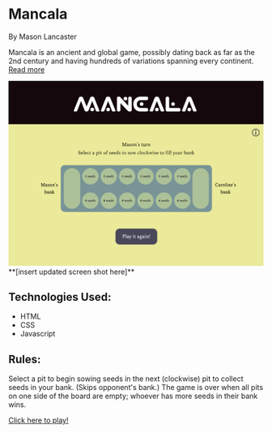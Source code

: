 # Mancala
By Mason Lancaster

Mancala is an ancient and global game, possibly dating back as far as the 2nd century and having hundreds of variations spanning every continent. <a href = "https://en.wikipedia.org/wiki/Mancala" target="_blank">Read more</a><br>

<img title="Wireframe of Mancala" alt="wireframe" src="/Game screenshot.png">
**[insert updated screen shot here]**

## Technologies Used:
- HTML
- CSS
- Javascript

## **Rules:**
Select a pit to begin sowing seeds in the next (clockwise) pit to collect seeds in your bank. (Skips opponent's bank.) The game is over when all pits on one side of the board are empty; whoever has more seeds in their bank wins.

<a href = "https://masomaster.github.io/">Click here to play!</a>